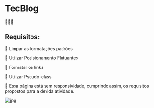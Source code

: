 <h1> TecBlog </h1>👩🏽‍💻

<h2> Requisitos: </h2>

<p>🧩 Limpar as formatações padrões</p>
<p>🧩 Utilizar Posisionamento Flutuantes</p>
<p>🧩 Formatar os links</p>
<p>🧩 Utilizar Pseudo-class</p>

🚨 Essa página está sem responsividade, cumprindo assim, os requisitos propostos para a devida atividade.


![jpg](https://user-images.githubusercontent.com/85362901/133989749-328b0eeb-72d0-4627-a6ae-f14180c3bff4.jpg)
